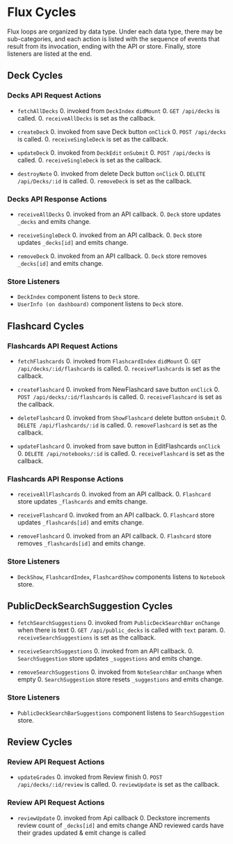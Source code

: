 # Flux Cycles

Flux loops are organized by data type. Under each data type, there may
be sub-categories, and each action is listed with the sequence of events
that result from its invocation, ending with the API or store. Finally,
store listeners are listed at the end.

## Deck Cycles

### Decks API Request Actions

* `fetchAllDecks`
  0. invoked from `DeckIndex` `didMount`
  0. `GET /api/decks` is called.
  0. `receiveAllDecks` is set as the callback.

* `createDeck`
  0. invoked from save Deck button `onClick`
  0. `POST /api/decks` is called.
  0. `receiveSingleDeck` is set as the callback.

* `updateDeck`
  0. invoked from `DeckEdit` `onSubmit`
  0. `POST /api/decks` is called.
  0. `receiveSingleDeck` is set as the callback.

* `destroyNote`
  0. invoked from delete Deck button `onClick`
  0. `DELETE /api/Decks/:id` is called.
  0. `removeDeck` is set as the callback.

### Decks API Response Actions

* `receiveAllDecks`
  0. invoked from an API callback.
  0. `Deck` store updates `_decks` and emits change.

* `receiveSingleDeck`
  0. invoked from an API callback.
  0. `Deck` store updates `_decks[id]` and emits change.

* `removeDeck`
  0. invoked from an API callback.
  0. `Deck` store removes `_decks[id]` and emits change.

### Store Listeners

* `DeckIndex` component listens to `Deck` store.
* `UserInfo (on dashboard)` component listens to `Deck` store.


## Flashcard Cycles

### Flashcards API Request Actions

* `fetchFlashcards`
  0. invoked from `FlashcardIndex` `didMount`
  0. `GET /api/decks/:id/flashcards` is called.
  0. `receiveFlashcards` is set as the callback.

* `createFlashcard`
  0. invoked from NewFlashcard save button `onClick`
  0. `POST /api/decks/:id/flashcards` is called.
  0. `receiveFlashcard` is set as the callback.

* `deleteFlashcard`
  0. invoked from `ShowFlashcard` delete button `onSubmit`
  0. `DELETE /api/flashcards/:id` is called.
  0. `removeFlashcard` is set as the callback.

* `updateFlashcard`
  0. invoked from save button in EditFlashcards `onClick`
  0. `DELETE /api/notebooks/:id` is called.
  0. `receiveFlashcard` is set as the callback.

### Flashcards API Response Actions

* `receiveAllFlashcards`
  0. invoked from an API callback.
  0. `Flashcard` store updates `_flashcards` and emits change.

* `receiveFlashcard`
  0. invoked from an API callback.
  0. `Flashcard` store updates `_flashcards[id]` and emits change.

* `removeFlashcard`
  0. invoked from an API callback.
  0. `Flashcard` store removes `_flashcards[id]` and emits change.

### Store Listeners

* `DeckShow`, `FlashcardIndex`, `FlashcardShow` components listens to `Notebook` store.


## PublicDeckSearchSuggestion Cycles

* `fetchSearchSuggestions`
  0. invoked from `PublicDeckSearchBar` `onChange` when there is text
  0. `GET /api/public_decks` is called with `text` param.
  0. `receiveSearchSuggestions` is set as the callback.

* `receiveSearchSuggestions`
  0. invoked from an API callback.
  0. `SearchSuggestion` store updates `_suggestions` and emits change.

* `removeSearchSuggestions`
  0. invoked from `NoteSearchBar` `onChange` when empty
  0. `SearchSuggestion` store resets `_suggestions` and emits change.

### Store Listeners

* `PublicDeckSearchBarSuggestions` component listens to `SearchSuggestion` store.


## Review Cycles

### Review API Request Actions

* `updateGrades`
  0. invoked from Review finish
  0. `POST /api/decks/:id/review` is called.
  0. `reviewUpdate` is set as the callback.

### Review API Request Actions

* `reviewUpdate`
  0. invoked from Api callback
  0. Deckstore increments review count of `_decks[id]` and emits change AND
     reviewed cards have their grades updated & emit change is called
